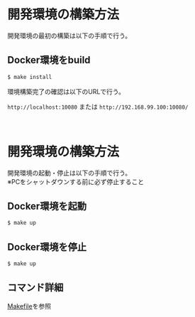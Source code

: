 # 開発環境の構築方法

開発環境の最初の構築は以下の手順で行う。

## Docker環境をbuild

```bash
$ make install
```

環境構築完了の確認は以下のURLで行う。

`http://localhost:10080`
または
`http://192.168.99.100:10080/`

<br>

# 開発環境の構築方法
開発環境の起動・停止は以下の手順で行う。
<br>
※PCをシャットダウンする前に必ず停止すること

## Docker環境を起動

```bash
$ make up
```

## Docker環境を停止

```bash
$ make up
```

## コマンド詳細

[Makefile](../Makefile)を参照